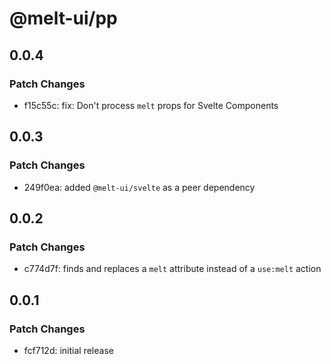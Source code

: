 # @melt-ui/pp

## 0.0.4

### Patch Changes

- f15c55c: fix: Don't process `melt` props for Svelte Components

## 0.0.3

### Patch Changes

- 249f0ea: added `@melt-ui/svelte` as a peer dependency

## 0.0.2

### Patch Changes

- c774d7f: finds and replaces a `melt` attribute instead of a `use:melt` action

## 0.0.1

### Patch Changes

- fcf712d: initial release
